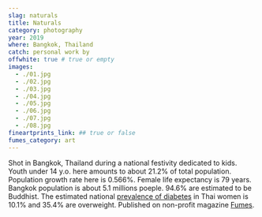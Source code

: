 ```yaml
---
slag: naturals
title: Naturals
category: photography
year: 2019
where: Bangkok, Thailand
catch: personal work by
offwhite: true # true or empty
images:
  - ./01.jpg
  - ./02.jpg
  - ./03.jpg
  - ./04.jpg
  - ./05.jpg
  - ./06.jpg
  - ./07.jpg
  - ./08.jpg
fineartprints_link: ## true or false
fumes_category: art
---
```


Shot in Bangkok, Thailand during a national festivity dedicated to kids. Youth under 14 y.o. here amounts to about 21.2% of total population. Population growth rate here is 0.566%. Female life expectancy is 79 years. Bangkok population is about 5.1 millions poeple. 94.6% are estimated to be Buddhist. The estimated national [prevalence of diabetes](https://www.who.int/diabetes/country-profiles/tha_en.pdf) in Thai women is 10.1% and 35.4% are overweight. Published on non-profit magazine [Fumes](https://fumes.junglestar.org/art/naturals/).
